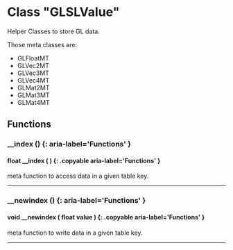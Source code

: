# Class "GLSLValue"

Helper Classes to store GL data.

Those meta classes are:
- GLFloatMT
- GLVec2MT
- GLVec3MT
- GLVec4MT
- GLMat2MT
- GLMat3MT
- GLMat4MT

## Functions
### __index () {: aria-label='Functions' }
#### float __index ( ) {: .copyable aria-label='Functions' }
meta function to access data in a given table key.
___
### __newindex () {: aria-label='Functions' }
#### void __newindex ( float value ) {: .copyable aria-label='Functions' }
meta function to write data in a given table key.
___